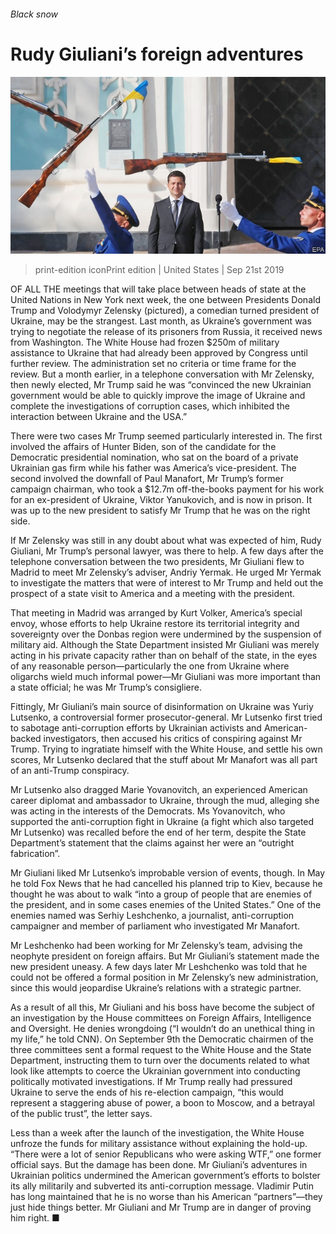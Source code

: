 ###### Black snow

# Rudy Giuliani’s foreign adventures 

![image](images/20190921_USP001_0.jpg) 

> print-edition iconPrint edition | United States | Sep 21st 2019 

OF ALL THE meetings that will take place between heads of state at the United Nations in New York next week, the one between Presidents Donald Trump and Volodymyr Zelensky (pictured), a comedian turned president of Ukraine, may be the strangest. Last month, as Ukraine’s government was trying to negotiate the release of its prisoners from Russia, it received news from Washington. The White House had frozen $250m of military assistance to Ukraine that had already been approved by Congress until further review. The administration set no criteria or time frame for the review. But a month earlier, in a telephone conversation with Mr Zelensky, then newly elected, Mr Trump said he was “convinced the new Ukrainian government would be able to quickly improve the image of Ukraine and complete the investigations of corruption cases, which inhibited the interaction between Ukraine and the USA.” 

There were two cases Mr Trump seemed particularly interested in. The first involved the affairs of Hunter Biden, son of the candidate for the Democratic presidential nomination, who sat on the board of a private Ukrainian gas firm while his father was America’s vice-president. The second involved the downfall of Paul Manafort, Mr Trump’s former campaign chairman, who took a $12.7m off-the-books payment for his work for an ex-president of Ukraine, Viktor Yanukovich, and is now in prison. It was up to the new president to satisfy Mr Trump that he was on the right side. 

If Mr Zelensky was still in any doubt about what was expected of him, Rudy Giuliani, Mr Trump’s personal lawyer, was there to help. A few days after the telephone conversation between the two presidents, Mr Giuliani flew to Madrid to meet Mr Zelensky’s adviser, Andriy Yermak. He urged Mr Yermak to investigate the matters that were of interest to Mr Trump and held out the prospect of a state visit to America and a meeting with the president. 

That meeting in Madrid was arranged by Kurt Volker, America’s special envoy, whose efforts to help Ukraine restore its territorial integrity and sovereignty over the Donbas region were undermined by the suspension of military aid. Although the State Department insisted Mr Giuliani was merely acting in his private capacity rather than on behalf of the state, in the eyes of any reasonable person—particularly the one from Ukraine where oligarchs wield much informal power—Mr Giuliani was more important than a state official; he was Mr Trump’s consigliere. 

Fittingly, Mr Giuliani’s main source of disinformation on Ukraine was Yuriy Lutsenko, a controversial former prosecutor-general. Mr Lutsenko first tried to sabotage anti-corruption efforts by Ukrainian activists and American-backed investigators, then accused his critics of conspiring against Mr Trump. Trying to ingratiate himself with the White House, and settle his own scores, Mr Lutsenko declared that the stuff about Mr Manafort was all part of an anti-Trump conspiracy. 

Mr Lutsenko also dragged Marie Yovanovitch, an experienced American career diplomat and ambassador to Ukraine, through the mud, alleging she was acting in the interests of the Democrats. Ms Yovanovitch, who supported the anti-corruption fight in Ukraine (a fight which also targeted Mr Lutsenko) was recalled before the end of her term, despite the State Department’s statement that the claims against her were an “outright fabrication”. 

Mr Giuliani liked Mr Lutsenko’s improbable version of events, though. In May he told Fox News that he had cancelled his planned trip to Kiev, because he thought he was about to walk “into a group of people that are enemies of the president, and in some cases enemies of the United States.” One of the enemies named was Serhiy Leshchenko, a journalist, anti-corruption campaigner and member of parliament who investigated Mr Manafort. 

Mr Leshchenko had been working for Mr Zelensky’s team, advising the neophyte president on foreign affairs. But Mr Giuliani’s statement made the new president uneasy. A few days later Mr Leshchenko was told that he could not be offered a formal position in Mr Zelensky’s new administration, since this would jeopardise Ukraine’s relations with a strategic partner. 

As a result of all this, Mr Giuliani and his boss have become the subject of an investigation by the House committees on Foreign Affairs, Intelligence and Oversight. He denies wrongdoing (“I wouldn’t do an unethical thing in my life,” he told CNN). On September 9th the Democratic chairmen of the three committees sent a formal request to the White House and the State Department, instructing them to turn over the documents related to what look like attempts to coerce the Ukrainian government into conducting politically motivated investigations. If Mr Trump really had pressured Ukraine to serve the ends of his re-election campaign, “this would represent a staggering abuse of power, a boon to Moscow, and a betrayal of the public trust”, the letter says. 

Less than a week after the launch of the investigation, the White House unfroze the funds for military assistance without explaining the hold-up. “There were a lot of senior Republicans who were asking WTF,” one former official says. But the damage has been done. Mr Giuliani’s adventures in Ukrainian politics undermined the American government’s efforts to bolster its ally militarily and subverted its anti-corruption message. Vladimir Putin has long maintained that he is no worse than his American “partners”—they just hide things better. Mr Giuliani and Mr Trump are in danger of proving him right. ■ 

